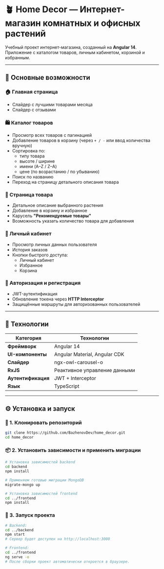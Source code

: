 # 🪴 Home Decor — Интернет-магазин комнатных и офисных растений

Учебный проект интернет-магазина, созданный на **Angular 14**.  
Приложение с каталогом товаров, личным кабинетом, корзиной и избранным.

---

## 🌿 Основные возможности

### 🏠 Главная страница
- Слайдер с лучшими товарами месяца  
- Слайдер с отзывами

### 🛍️ Каталог товаров
- Просмотр всех товаров с пагинацией  
- Добавление товаров в корзину (через `+ / -` или ввод количества вручную)  
- Сортировка по:
  - типу товара  
  - высоте / ширине  
  - имени (A–Z / Z–A)  
  - цене (по возрастанию / по убыванию)  
- Поиск по названию  
- Переход на страницу детального описания товара  

### 🌱 Страница товара
- Детальное описание выбранного растения  
- Добавление в корзину и избранное  
- Карусель **"Рекомендуемые товары"**  
- Возможность указать количество товара для добавления  

### 💚 Личный кабинет
- Просмотр личных данных пользователя  
- История заказов  
- Кнопки быстрого доступа:
  - Личный кабинет  
  - Избранное  
  - Корзина  

### 🔐 Авторизация и регистрация
- JWT-аутентификация  
- Обновление токена через **HTTP Interceptor**  
- Защищённые маршруты для авторизованных пользователей  

---

## 🧩 Технологии

| Категория | Технологии |
|------------|-------------|
| **Фреймворк** | Angular 14 |
| **UI-компоненты** | Angular Material, Angular CDK |
| **Слайдер** | ngx-owl-carousel-o |
| **RxJS** | Реактивное управление данными |
| **Аутентификация** | JWT + Interceptor |
| **Язык** | TypeScript |

---

## ⚙️ Установка и запуск

### 🔧 1. Клонировать репозиторий
```bash
git clone https://github.com/BazhenovDev/home_decor.git
cd home_decor
```

### 📦 2. Установить зависимости и применить миграции

```bash
# Установка зависимостей backend
cd backend
npm install

# Применяем готовые миграции MongoDB
migrate-mongo up

# Установка зависимостей frontend
cd ../frontend
npm install
```

### 🚀 3. Запуск проекта
```bash
# Backend:
cd ../backend
npm start
# Сервер будет доступен на http://localhost:3000

# Frontend:
cd ../frontend
ng serve -o
# После сборки проект автоматически откроется в браузере.
```
